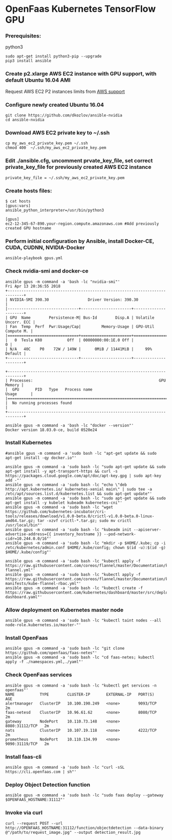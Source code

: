 # OpenFaas Kubernetes TensorFlow GPU
### Prerequisites:
python3
```
sudo apt-get install python3-pip --upgrade
pip3 install ansible
```
### Create p2.xlarge AWS EC2 instance with GPU support, with default Ubuntu 16.04 AMI
Request AWS EC2 P2 instances limits from [AWS support](https://console.aws.amazon.com/support/) 

### Configure newly created Ubuntu 16.04
```
git clone https://github.com/dkozlov/ansible-nvidia
cd ansible-nvidia
```
### Download AWS EC2 private key to ~/.ssh
```
cp my_aws_ec2_private_key.pem ~/.ssh
chmod 400  ~/.ssh/my_aws_ec2_private_key.pem
```
### Edit ./ansible.cfg, uncomment prvate_key_file, set correct private_key_file for previously created AWS EC2 instance 
```
private_key_file = ~/.ssh/my_aws_ec2_private_key.pem
```
### Create hosts files:
```
$ cat hosts 
[gpus:vars]
ansible_python_interpreter=/usr/bin/python3

[gpus]
ec2-12-345-67-890.your-region.compute.amazonaws.com #Add previously created GPU hostname 
```
### Perform initial configuration by Ansible, install Docker-CE, CUDA, CUDNN, NVIDIA-Docker
```
ansible-playbook gpus.yml
```
### Check nvidia-smi and docker-ce
```
ansible gpus -m command -a 'bash -lc "nvidia-smi"'
Fri Apr 13 20:36:55 2018       
+-----------------------------------------------------------------------------+
| NVIDIA-SMI 390.30                 Driver Version: 390.30                    |
|-------------------------------+----------------------+----------------------+
| GPU  Name        Persistence-M| Bus-Id        Disp.A | Volatile Uncorr. ECC |
| Fan  Temp  Perf  Pwr:Usage/Cap|         Memory-Usage | GPU-Util  Compute M. |
|===============================+======================+======================|
|   0  Tesla K80           Off  | 00000000:00:1E.0 Off |                    0 |
| N/A   40C    P0    72W / 149W |      0MiB / 11441MiB |     99%      Default |
+-------------------------------+----------------------+----------------------+
                                                                               
+-----------------------------------------------------------------------------+
| Processes:                                                       GPU Memory |
|  GPU       PID   Type   Process name                             Usage      |
|=============================================================================|
|  No running processes found                                                 |
+-----------------------------------------------------------------------------+
```

```
ansible gpus -m command -a 'bash -lc "docker --version"'
Docker version 18.03.0-ce, build 0520e24
```
### Install Kubernetes
```
#ansible gpus -m command -a 'sudo bash -lc "apt-get update && sudo apt-get install -qy docker.io"'

ansible gpus -m command -a 'sudo bash -lc "sudo apt-get update && sudo apt-get install -y apt-transport-https && curl -s https://packages.cloud.google.com/apt/doc/apt-key.gpg | sudo apt-key add -"'
ansible gpus -m command -a 'sudo bash -lc "echo \"deb http://apt.kubernetes.io/ kubernetes-xenial main\" | sudo tee -a /etc/apt/sources.list.d/kubernetes.list && sudo apt-get update"'
ansible gpus -m command -a 'sudo bash -lc "sudo apt-get update && sudo apt-get install -y kubelet kubeadm kubernetes-cni"'
ansible gpus -m command -a 'sudo bash -lc "wget https://github.com/kubernetes-incubator/cri-tools/releases/download/v1.0.0-beta.0/crictl-v1.0.0-beta.0-linux-amd64.tar.gz; tar -xzvf crictl-*.tar.gz; sudo mv crictl /usr/local/bin"'
ansible gpus -m command -a 'sudo bash -lc "kubeadm init --apiserver-advertise-address={{ inventory_hostname }} --pod-network-cidr=10.244.0.0/16"'
ansible gpus -m command -a 'sudo bash -lc "mkdir -p $HOME/.kube; cp -i /etc/kubernetes/admin.conf $HOME/.kube/config; chown $(id -u):$(id -g) $HOME/.kube/config"'

ansible gpus -m command -a 'sudo bash -lc "kubectl apply -f https://raw.githubusercontent.com/coreos/flannel/master/Documentation/kube-flannel.yml"'
ansible gpus -m command -a 'sudo bash -lc "kubectl apply -f https://raw.githubusercontent.com/coreos/flannel/master/Documentation/k8s-manifests/kube-flannel-rbac.yml"'
ansible gpus -m command -a 'sudo bash -lc "kubectl create -f https://raw.githubusercontent.com/kubernetes/dashboard/master/src/deploy/recommended/kubernetes-dashboard.yaml"'
```

### Allow deployment on Kubernetes master node
```
ansible gpus -m command -a 'sudo bash -lc "kubectl taint nodes --all node-role.kubernetes.io/master-"'
```

### Install OpenFaas
```
ansible gpus -m command -a 'sudo bash -lc "git clone https://github.com/openfaas/faas-netes"'
ansible gpus -m command -a 'sudo bash -lc "cd faas-netes; kubectl apply -f ./namespaces.yml,./yaml"'
```

### Check OpenFaas services
```
ansible gpus -m command -a 'sudo bash -lc "kubectl get services -n openfaas"'
NAME           TYPE        CLUSTER-IP       EXTERNAL-IP   PORT(S)          AGE
alertmanager   ClusterIP   10.100.190.249   <none>        9093/TCP         2m
faas-netesd    ClusterIP   10.96.61.62      <none>        8080/TCP         2m
gateway        NodePort    10.110.73.148    <none>        8080:31112/TCP   2m
nats           ClusterIP   10.107.19.118    <none>        4222/TCP         2m
prometheus     NodePort    10.110.134.99    <none>        9090:31119/TCP   2m
```

### Install faas-cli
```
ansible gpus -m command -a 'sudo bash -lc "curl -sSL https://cli.openfaas.com | sh"'
```

### Deploy Object Detection function
```
ansible gpus -m command -a 'sudo bash -lc "sudo faas deploy --gateway $OPENFAAS_HOSTNAME:31112"'
```

### Invoke via curl
```
curl --request POST --url http://OPENFAAS_HOSTNAME:31112/function/objectdetection --data-binary @"/path/to/request_image.jpg" --output detection_result.jpg
```
